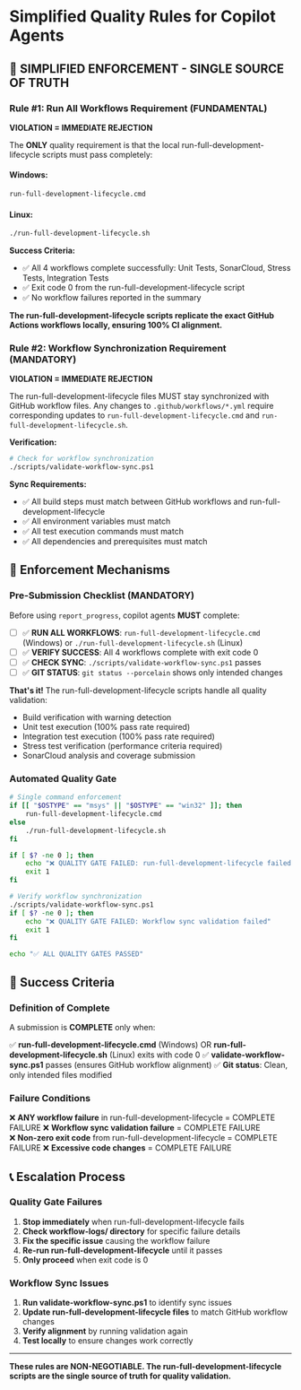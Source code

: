 # Simplified Quality Rules for Copilot Agents

## 🚨 SIMPLIFIED ENFORCEMENT - SINGLE SOURCE OF TRUTH

### Rule #1: Run All Workflows Requirement (FUNDAMENTAL)
**VIOLATION = IMMEDIATE REJECTION**

The **ONLY** quality requirement is that the local run-full-development-lifecycle scripts must pass completely:

#### Windows:
```cmd
run-full-development-lifecycle.cmd
```

#### Linux:
```bash
./run-full-development-lifecycle.sh
```

**Success Criteria:**
- ✅ All 4 workflows complete successfully: Unit Tests, SonarCloud, Stress Tests, Integration Tests
- ✅ Exit code 0 from the run-full-development-lifecycle script
- ✅ No workflow failures reported in the summary

**The run-full-development-lifecycle scripts replicate the exact GitHub Actions workflows locally, ensuring 100% CI alignment.**

### Rule #2: Workflow Synchronization Requirement (MANDATORY)
**VIOLATION = IMMEDIATE REJECTION**

The run-full-development-lifecycle files MUST stay synchronized with GitHub workflow files. Any changes to `.github/workflows/*.yml` require corresponding updates to `run-full-development-lifecycle.cmd` and `run-full-development-lifecycle.sh`.

**Verification:**
```bash
# Check for workflow synchronization
./scripts/validate-workflow-sync.ps1
```

**Sync Requirements:**
- ✅ All build steps must match between GitHub workflows and run-full-development-lifecycle
- ✅ All environment variables must match
- ✅ All test execution commands must match  
- ✅ All dependencies and prerequisites must match

## 🔧 Enforcement Mechanisms

### Pre-Submission Checklist (MANDATORY)
Before using `report_progress`, copilot agents **MUST** complete:

- [ ] ✅ **RUN ALL WORKFLOWS**: `run-full-development-lifecycle.cmd` (Windows) or `./run-full-development-lifecycle.sh` (Linux)
- [ ] ✅ **VERIFY SUCCESS**: All 4 workflows complete with exit code 0
- [ ] ✅ **CHECK SYNC**: `./scripts/validate-workflow-sync.ps1` passes
- [ ] ✅ **GIT STATUS**: `git status --porcelain` shows only intended changes

**That's it!** The run-full-development-lifecycle scripts handle all quality validation:
- Build verification with warning detection
- Unit test execution (100% pass rate required)
- Integration test execution (100% pass rate required) 
- Stress test verification (performance criteria required)
- SonarCloud analysis and coverage submission

### Automated Quality Gate
```bash
# Single command enforcement
if [[ "$OSTYPE" == "msys" || "$OSTYPE" == "win32" ]]; then
    run-full-development-lifecycle.cmd
else
    ./run-full-development-lifecycle.sh
fi

if [ $? -ne 0 ]; then
    echo "❌ QUALITY GATE FAILED: run-full-development-lifecycle failed"
    exit 1
fi

# Verify workflow synchronization
./scripts/validate-workflow-sync.ps1
if [ $? -ne 0 ]; then
    echo "❌ QUALITY GATE FAILED: Workflow sync validation failed"
    exit 1
fi

echo "✅ ALL QUALITY GATES PASSED"
```

## 🎯 Success Criteria

### Definition of Complete
A submission is **COMPLETE** only when:

✅ **run-full-development-lifecycle.cmd** (Windows) OR **run-full-development-lifecycle.sh** (Linux) exits with code 0
✅ **validate-workflow-sync.ps1** passes (ensures GitHub workflow alignment)
✅ **Git status**: Clean, only intended files modified

### Failure Conditions
❌ **ANY workflow failure** in run-full-development-lifecycle = COMPLETE FAILURE
❌ **Workflow sync validation failure** = COMPLETE FAILURE  
❌ **Non-zero exit code** from run-full-development-lifecycle = COMPLETE FAILURE
❌ **Excessive code changes** = COMPLETE FAILURE

## 📞 Escalation Process

### Quality Gate Failures
1. **Stop immediately** when run-full-development-lifecycle fails
2. **Check workflow-logs/ directory** for specific failure details
3. **Fix the specific issue** causing the workflow failure
4. **Re-run run-full-development-lifecycle** until it passes
5. **Only proceed** when exit code is 0

### Workflow Sync Issues
1. **Run validate-workflow-sync.ps1** to identify sync issues
2. **Update run-full-development-lifecycle files** to match GitHub workflow changes
3. **Verify alignment** by running validation again
4. **Test locally** to ensure changes work correctly

---

**These rules are NON-NEGOTIABLE. The run-full-development-lifecycle scripts are the single source of truth for quality validation.**









